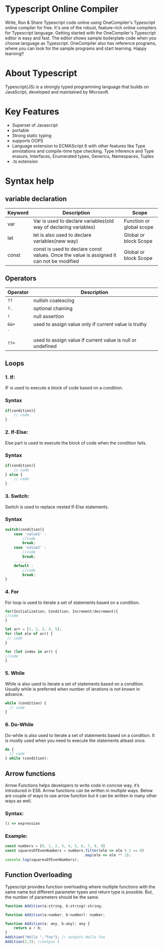 # Typescript Online Compiler

Write, Run & Share Typescript code online using OneCompiler's Typescript online compiler for free. It's one of the robust, feature-rich online compilers for Typescript language. Getting started with the OneCompiler's Typescript editor is easy and fast. The editor shows sample boilerplate code when you choose language as Typescript. OneCompiler also has reference programs, where you can look for the sample programs and start learning. Happy learning!!

# About Typescript

Typescript(JS) is a strongly typed programming language that builds on JavaScript, developed and maintained by Microsoft.

# Key Features

* Superset of Javascript
* portable
* Strong static typing
* supports OOPS
* Language extension to ECMAScript 6 with other features like Type annotations and compile-time type checking, Type inference and Type erasure, Interfaces, Enumerated types, Generics, Namespaces, Tuples
* .ts extension

# Syntax help

## variable declaration

|Keyword|Description|Scope|
|----|----|----|
|var| Var is used to declare variables(old way of declaring variables)| Function or global scope|
|let| let is also used to declare variables(new way)|Global or block Scope|
|const|const is used to declare const values. Once the value is assigned it can not be modified|Global or block Scope|

## Operators

|Operator|Description|
|----|----|
|`??`|nullish coalescing|
|`?.`|optional chaining|
|`!`|null assertion|
|`&&=`| used to assign value only if current value is truthy|
|`||=`| used to assign value only if current value is falsy|
|`??=`|used to assign value if current value is null or undefined|

## Loops
### 1. If:

IF is used to execute a block of code based on a condition. 

### Syntax

```js
if(condition){
    // code
}
```
### 2. If-Else:

Else part is used to execute the block of code when the condition fails.

### Syntax
```js
if(condition){
    // code
} else {
    // code
}
```

### 3. Switch:

Switch is used to replace nested If-Else statements.

### Syntax
```js
switch(condition){
    case 'value1' :
        //code
        break;
    case 'value2' :
        //code
        break;
    .......
    default :
        //code
        break;
}
```

### 4. For

For loop is used to iterate a set of statements based on a condition.

```js
for(Initialization; Condition; Increment/decrement){  
//code  
} 

let arr = [1, 2, 3, 4, 5];
for (let ele of arr) {
 // code
}

for (let index in arr) {
//code
}
```

### 5. While

While is also used to iterate a set of statements based on a condition. Usually while is preferred when number of ierations is not known in advance.

```js
while (condition) {  
  // code 
}  
```

### 6. Do-While
Do-while is also used to iterate a set of statements based on a condition. It is mostly used when you need to execute the statements atleast once.

```js
do {  
  // code 
} while (condition); 
```
## Arrow functions
Arrow Functions helps developers to write code in concise way, it’s introduced in ES6.
Arrow functions can be written in multiple ways. Below are couple of ways to use arrow function but it can be written in many other ways as well. 

### Syntax:

```js
() => expression
```

### Example:

```js
const numbers = [0, 1, 2, 3, 4, 5, 6, 7, 8, 9]
const squaresOfEvenNumbers = numbers.filter(ele => ele % 2 == 0)
                                    .map(ele => ele ** 2);
console.log(squaresOfEvenNumbers);
```
## Function Overloading

Typescript provides function overloading where multiple functions with the same name but different parameter types and return type is possible. But, the number of parameters should be the same.

```js
function Addition(a:string, b:string):string;

function Addition(a:number, b:number): number;

function Addition(a: any, b:any): any {
    return a + b;
}
Addition("Hello ","foo"); // outputs Hello foo
Addition(2,3); //outpus 5
```